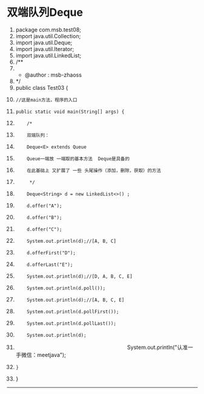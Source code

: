 ﻿
# 双端队列Deque




1.  package com.msb.test08;
2.  import java.util.Collection;
3.  import java.util.Deque;
4.  import java.util.Iterator;
5.  import java.util.LinkedList;
6.  /**
7.   * @author : msb-zhaoss
8.   */
9.  public class Test03 {
10.     //这是main方法，程序的入口
11.     public static void main(String[] args) {
12.         /*
13.         双端队列：
14.         Deque<E> extends Queue
15.         Queue一端放 一端取的基本方法  Deque是具备的
16.         在此基础上 又扩展了 一些 头尾操作（添加，删除，获取）的方法
17.          */
18.         Deque<String> d = new LinkedList<>() ;
19.         d.offer("A");
20.         d.offer("B");
21.         d.offer("C");
22.         System.out.println(d);//[A, B, C]
23.         d.offerFirst("D");
24.         d.offerLast("E");
25.         System.out.println(d);//[D, A, B, C, E]
26.         System.out.println(d.poll());
27.         System.out.println(d);//[A, B, C, E]
28.         System.out.println(d.pollFirst());
29.         System.out.println(d.pollLast());
30.         System.out.println(d);
31.                      System.out.println("认准一手微信：meetjava");
32.     }
33. }

 






------------------------------------------------------------

